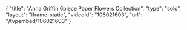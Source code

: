 {
    "title": "Anna Griffin 6piece Paper Flowers Collection",
    "type": "solo",
    "layout": "iframe-static",
    "videoId": "106021603",
    "url": "\/tvpembed\/106021603"
}